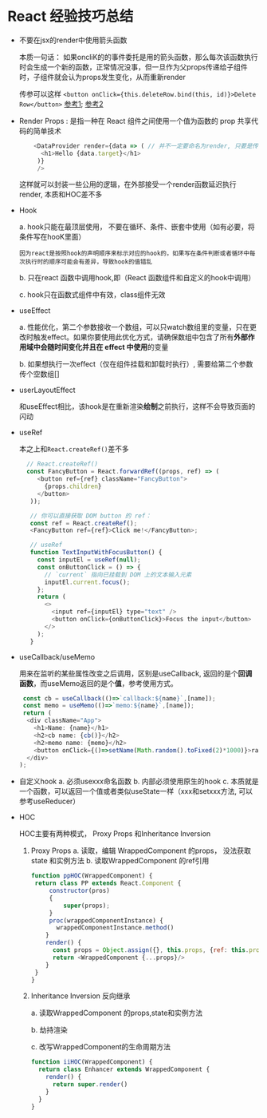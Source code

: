 # React 经验技巧总结

- 不要在jsx的render中使用箭头函数
  
  本质一句话： 如果oncliK的的事件委托是用的箭头函数，那么每次该函数执行时会生成一个新的函数，正常情况没事，但一旦作为父props传递给子组件时，子组件就会认为props发生变化，从而重新render
  
  传参可以这样 `<button onClick={this.deleteRow.bind(this, id)}>Delete Row</button>`
  [参考1](https://segmentfault.com/a/1190000011007769);
  [参考2](https://www.jianshu.com/p/a3bec4a50b8d)

- Render Props : 是指一种在 React 组件之间使用一个值为函数的 prop 共享代码的简单技术
  
  ```js
      <DataProvider render={data => ( // 并不一定要命名为render, 只要是传的render函数，任何命名都可以
        <h1>Hello {data.target}</h1>
       )}
       />
  ```
  
    这样就可以封装一些公用的逻辑，在外部接受一个render函数延迟执行render, 本质和HOC差不多

- Hook
  
    a. hook只能在最顶层使用， 不要在循环、条件、嵌套中使用（如有必要，将条件写在hooK里面）

      因为react是按照hook的声明顺序来标示对应的hook的，如果写在条件判断或者循环中每次执行时的顺序可能会有差异，导致hook的值错乱

    b. 只在react 函数中调用hook,即（React 函数组件和自定义的hook中调用）

    c. hook只在函数式组件中有效，class组件无效

- useEffect
  
   a. 性能优化，第二个参数接收一个数组，可以只watch数组里的变量，只在更改时触发effect。如果你要使用此优化方式，请确保数组中包含了所有**外部作用域中会随时间变化并且在 effect 中使用**的变量
   
   b. 如果想执行一次effect（仅在组件挂载和卸载时执行）, 需要给第二个参数传个空数组[]

- userLayoutEffect
  
    和useEffect相比，该hook是在重新渲染**绘制**之前执行，这样不会导致页面的闪动

- useRef
  
    本之上和`React.createRef()`差不多
  
  ```js
    // React.createRef()
    const FancyButton = React.forwardRef((props, ref) => (
       <button ref={ref} className="FancyButton">
         {props.children}
       </button>
     ));
  
     // 你可以直接获取 DOM button 的 ref：
     const ref = React.createRef();
     <FancyButton ref={ref}>Click me!</FancyButton>;
  
     // useRef
     function TextInputWithFocusButton() {
       const inputEl = useRef(null);
       const onButtonClick = () => {
         // `current` 指向已挂载到 DOM 上的文本输入元素
         inputEl.current.focus();
       };
       return (
         <>
           <input ref={inputEl} type="text" />
           <button onClick={onButtonClick}>Focus the input</button>
         </>
       );
     }
  ```

- useCallback/useMemo
  
  用来在监听的某些属性改变之后调用，区别是useCallback, 返回的是个**回调函数**，而useMemo返回的是个**值**，参考使用方式。
  
  ```js
   const cb = useCallback(()=>`callback:${name}`,[name]);
   const memo = useMemo(()=>`memo:${name}`,[name]);
   return (
    <div className="App">
      <h1>Name: {name}</h1>
      <h2>cb name: {cb()}</h2>
      <h2>memo name: {memo}</h2>
      <button onClick={()=>setName(Math.random().toFixed(2)*1000)}>random name</button>
    </div>
  );
  ```

- 自定义hook
    a. 必须usexxx命名函数
    b. 内部必须使用原生的hook
    c. 本质就是一个函数，可以返回一个值或者类似useState一样（xxx和setxxx方法, 可以参考useReducer）

- HOC
  
    HOC主要有两种模式， Proxy Props 和Inheritance Inversion
  
  1. Proxy Props
     a. 读取，编辑 WrappedComponent 的props， 没法获取state 和实例方法
     b. 读取WrappedComponent 的ref引用
     
     ```js
     function ppHOC(WrappedComponent) {
      return class PP extends React.Component {
          constructor(pros)
          {
              super(props);
          }
          proc(wrappedComponentInstance) {
            wrappedComponentInstance.method()
         }
         render() {
           const props = Object.assign({}, this.props, {ref: this.proc.bind(this)})
           return <WrappedComponent {...props}/>
         }
      }
     }
     ```
  
  2. Inheritance Inversion 反向继承
     
     a. 读取WrappedComponent 的props,state和实例方法
     
     b. 劫持渲染
     
     c. 改写WrappedComponent的生命周期方法
     
     ```javascript
     function iiHOC(WrappedComponent) {
       return class Enhancer extends WrappedComponent {
         render() {
           return super.render()
         }
       }
     }
     ```

